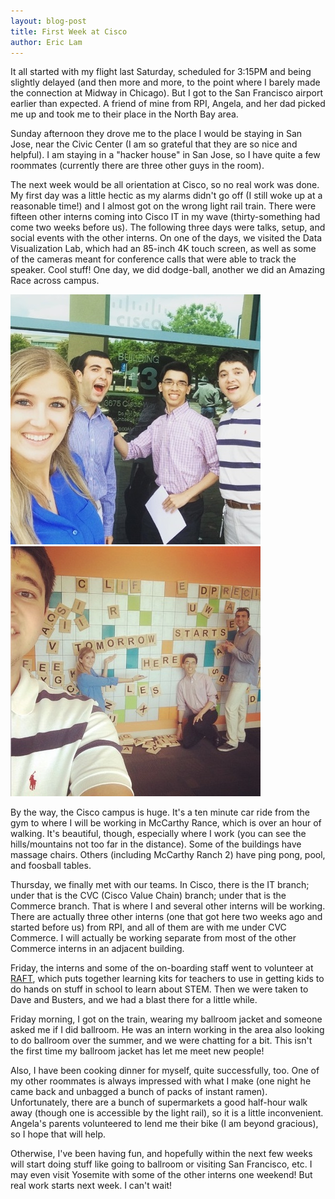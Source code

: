 ```yaml
---
layout: blog-post
title: First Week at Cisco
author: Eric Lam
---
```

It all started with my flight last Saturday, scheduled for 3:15PM and being slightly delayed (and then more and more, to the point where I barely made the connection at Midway in Chicago). But I got to the San Francisco airport earlier than expected. A friend of mine from RPI, Angela, and her dad picked me up and took me to their place in the North Bay area.

Sunday afternoon they drove me to the place I would be staying in San Jose, near the Civic Center (I am so grateful that they are so nice and helpful). I am staying in a "hacker house" in San Jose, so I have quite a few roommates (currently there are three other guys in the room).

The next week would be all orientation at Cisco, so no real work was done. My first day was a little hectic as my alarms didn't go off (I still woke up at a reasonable time!) and I almost got on the wrong light rail train. There were fifteen other interns coming into Cisco IT in my wave (thirty-something had come two weeks before us). The following three days were talks, setup, and social events with the other interns. On one of the days, we visited the Data Visualization Lab, which had an 85-inch 4K touch screen, as well as some of the cameras meant for conference calls that were able to track the speaker. Cool stuff! One day, we did dodge-ball, another we did an Amazing Race across campus.

<div class="row">
  <div class="col-sm-6">
    <a href="/images/blog/cisco_amazing_race.jpg"><img class="img-responsive img-rounded center-block" src="/images/thumbs/cisco_amazing_race.jpg" alt="First stop on the Cisco Amazing Race" style="max-width:400px;"></a>
  </div>
  <div class="col-sm-6">
    <a href="/images/blog/cisco_amazing_race2.jpg"><img class="img-responsive img-rounded center-block" src="/images/thumbs/cisco_amazing_race2.jpg" alt="" style="max-width:400px;"></a>
  </div>
</div>

By the way, the Cisco campus is huge. It's a ten minute car ride from the gym to where I will be working in McCarthy Rance, which is over an hour of walking. It's beautiful, though, especially where I work (you can see the hills/mountains not too far in the distance). Some of the buildings have massage chairs. Others (including McCarthy Ranch 2) have ping pong, pool, and foosball tables.

Thursday, we finally met with our teams. In Cisco, there is the IT branch; under that is the CVC (Cisco Value Chain) branch; under that is the Commerce branch. That is where I and several other interns will be working. There are actually three other interns (one that got here two weeks ago and started before us) from RPI, and all of them are with me under CVC Commerce. I will actually be working separate from most of the other Commerce interns in an adjacent building.

Friday, the interns and some of the on-boarding staff went to volunteer at <a href="http://www.raftbayarea.org/">RAFT</a>, which puts together learning kits for teachers to use in getting kids to do hands on stuff in school to learn about STEM. Then we were taken to Dave and Busters, and we had a blast there for a little while.

Friday morning, I got on the train, wearing my ballroom jacket and someone asked me if I did ballroom. He was an intern working in the area also looking to do ballroom over the summer, and we were chatting for a bit. This isn't the first time my ballroom jacket has let me meet new people!

Also, I have been cooking dinner for myself, quite successfully, too. One of my other roommates is always impressed with what I make (one night he came back and unbagged a bunch of packs of instant ramen). Unfortunately, there are a bunch of supermarkets a good half-hour walk away (though one is accessible by the light rail), so it is a little inconvenient. Angela's parents volunteered to lend me their bike (I am beyond gracious), so I hope that will help.

Otherwise, I've been having fun, and hopefully within the next few weeks will start doing stuff like going to ballroom or visiting San Francisco, etc. I may even visit Yosemite with some of the other interns one weekend! But real work starts next week. I can't wait!
